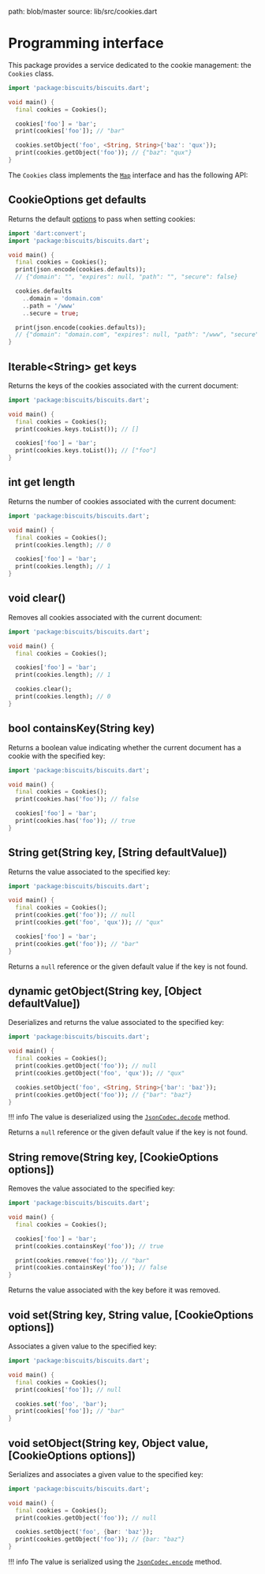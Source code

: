 path: blob/master
source: lib/src/cookies.dart

# Programming interface
This package provides a service dedicated to the cookie management: the `Cookies` class.

```dart
import 'package:biscuits/biscuits.dart';

void main() {
  final cookies = Cookies();

  cookies['foo'] = 'bar';
  print(cookies['foo']); // "bar"

  cookies.setObject('foo', <String, String>{'baz': 'qux'});
  print(cookies.getObject('foo')); // {"baz": "qux"}
}
```

The `Cookies` class implements the [`Map`](https://api.dartlang.org/dev/dart-core/Map-class.html) interface and has the following API:

## CookieOptions get **defaults**
Returns the default [options](options.md) to pass when setting cookies:

```dart
import 'dart:convert';
import 'package:biscuits/biscuits.dart';

void main() {
  final cookies = Cookies();
  print(json.encode(cookies.defaults));
  // {"domain": "", "expires": null, "path": "", "secure": false}

  cookies.defaults
    ..domain = 'domain.com'
    ..path = '/www'
    ..secure = true;

  print(json.encode(cookies.defaults));
  // {"domain": "domain.com", "expires": null, "path": "/www", "secure": true}
}
```

## Iterable&lt;String&gt; get **keys**
Returns the keys of the cookies associated with the current document:

```dart
import 'package:biscuits/biscuits.dart';

void main() {
  final cookies = Cookies();
  print(cookies.keys.toList()); // []

  cookies['foo'] = 'bar';
  print(cookies.keys.toList()); // ["foo"]
}
```

## int get **length**
Returns the number of cookies associated with the current document:

```dart
import 'package:biscuits/biscuits.dart';

void main() {
  final cookies = Cookies();
  print(cookies.length); // 0

  cookies['foo'] = 'bar';
  print(cookies.length); // 1
}
```

## void **clear**()
Removes all cookies associated with the current document:

```dart
import 'package:biscuits/biscuits.dart';

void main() {
  final cookies = Cookies();

  cookies['foo'] = 'bar';
  print(cookies.length); // 1

  cookies.clear();
  print(cookies.length); // 0
}
```

## bool **containsKey**(String key)
Returns a boolean value indicating whether the current document has a cookie with the specified key:

```dart
import 'package:biscuits/biscuits.dart';

void main() {
  final cookies = Cookies();
  print(cookies.has('foo')); // false

  cookies['foo'] = 'bar';
  print(cookies.has('foo')); // true
}
```

## String **get**(String key, [String defaultValue])
Returns the value associated to the specified key:

```dart
import 'package:biscuits/biscuits.dart';

void main() {
  final cookies = Cookies();
  print(cookies.get('foo')); // null
  print(cookies.get('foo', 'qux')); // "qux"

  cookies['foo'] = 'bar';
  print(cookies.get('foo')); // "bar"
}
```

Returns a `null` reference or the given default value if the key is not found.

## dynamic **getObject**(String key, [Object defaultValue])
Deserializes and returns the value associated to the specified key:

```dart
import 'package:biscuits/biscuits.dart';

void main() {
  final cookies = Cookies();
  print(cookies.getObject('foo')); // null
  print(cookies.getObject('foo', 'qux')); // "qux"

  cookies.setObject('foo', <String, String>{'bar': 'baz'});
  print(cookies.getObject('foo')); // {"bar": "baz"}
}
```

!!! info
    The value is deserialized using the [`JsonCodec.decode`](https://api.dartlang.org/stable/dart-convert/JsonCodec/decode.html) method.

Returns a `null` reference or the given default value if the key is not found.

## String **remove**(String key, [CookieOptions options])
Removes the value associated to the specified key:

```dart
import 'package:biscuits/biscuits.dart';

void main() {
  final cookies = Cookies();

  cookies['foo'] = 'bar';
  print(cookies.containsKey('foo')); // true

  print(cookies.remove('foo')); // "bar"
  print(cookies.containsKey('foo')); // false
}
```

Returns the value associated with the key before it was removed.

## void **set**(String key, String value, [CookieOptions options])
Associates a given value to the specified key:

```dart
import 'package:biscuits/biscuits.dart';

void main() {
  final cookies = Cookies();
  print(cookies['foo']); // null

  cookies.set('foo', 'bar');
  print(cookies['foo']); // "bar"
}
```

## void **setObject**(String key, Object value, [CookieOptions options])
Serializes and associates a given value to the specified key:

```dart
import 'package:biscuits/biscuits.dart';

void main() {
  final cookies = Cookies();
  print(cookies.getObject('foo')); // null

  cookies.setObject('foo', {bar: 'baz'});
  print(cookies.getObject('foo')); // {bar: "baz"}
}
```

!!! info
    The value is serialized using the [`JsonCodec.encode`](https://api.dartlang.org/stable/dart-convert/JsonCodec/encode.html) method.

